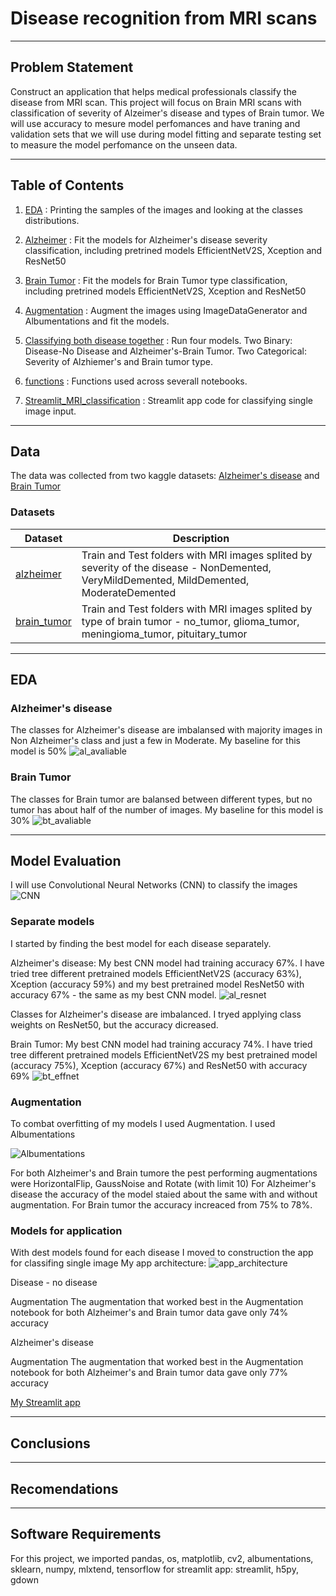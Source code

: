 # Disease recognition from MRI scans

---
## Problem Statement
Construct an application that helps medical professionals classify the disease from MRI scan. 
This project will focus on Brain MRI scans with classification of severity of Alzeimer's disease and types of Brain tumor.
We will use accuracy to mesure model perfomances and have traning and validation sets that we will use during model fitting and separate testing set to measure the model perfomance on the unseen data.

---

## Table of Contents

1. [EDA](https://github.com/ailinnesse/MRI_disease_classification/blob/main/code/01_EDA.ipynb) : Printing the samples of the images and looking at the classes distributions.

2. [Alzheimer](https://github.com/ailinnesse/MRI_disease_classification/blob/main/code/02_Alzheimer.ipynb) : Fit the models for Alzheimer's disease severity classification, including pretrined models EfficientNetV2S, Xception and ResNet50

3. [Brain Tumor](https://github.com/ailinnesse/MRI_disease_classification/blob/main/code/03_Brain_tumor.ipynb) : Fit the models for Brain Tumor type classification, including pretrined models EfficientNetV2S, Xception and ResNet50

4. [Augmentation](https://github.com/ailinnesse/MRI_disease_classification/blob/main/code/04_Augmentation.ipynb) : Augment the images using ImageDataGenerator and Albumentations and fit the models.

5. [Classifying both disease together](https://github.com/ailinnesse/MRI_disease_classification/blob/main/code/05_Classifying_both_together.ipynb) : Run four models. Two Binary: Disease-No Disease and Alzheimer's-Brain Tumor. Two Categorical: Severity of Alzhiemer's and Brain tumor type. 

6. [functions](https://github.com/ailinnesse/MRI_disease_classification/blob/main/code/functions.py) : Functions used across severall notebooks. 

7. [Streamlit_MRI_classification](https://github.com/ailinnesse/MRI_disease_classification/blob/main/code/Streamlit_MRI_classification.py) : Streamlit app code for classifying single image input.

---
## Data

The data was collected from two kaggle datasets:
     [Alzheimer's disease](https://www.kaggle.com/datasets/tourist55/alzheimers-dataset-4-class-of-images)  and
     [Brain Tumor](https://www.kaggle.com/datasets/sartajbhuvaji/brain-tumor-classification-mri)

### Datasets
|Dataset|Description|
|---|---|
|[alzheimer](https://github.com/ailinnesse/MRI_disease_classification/tree/main/data/alzheimer)| Train and Test folders with MRI images splited by severity of the disease - NonDemented, VeryMildDemented, MildDemented, ModerateDemented
|[brain_tumor](https://github.com/ailinnesse/MRI_disease_classification/tree/main/data/brain_tumor)| Train and Test folders with MRI images splited by type of brain tumor - no_tumor, glioma_tumor, meningioma_tumor, pituitary_tumor

---
## EDA

### Alzheimer's disease
The classes for Alzheimer's disease are imbalansed with majority images in Non Alzheimer's class and just a few in Moderate. 
My baseline for this model is 50%
![al_avaliable](https://github.com/ailinnesse/MRI_disease_classification/blob/main/images/Alzheimer's%20disease%20severity%20level%20classes.jpeg) 

### Brain Tumor
The classes for Brain tumor are balansed between different types, but no tumor has about half of the number of images.
My baseline for this model is 30%
![bt_avaliable](https://github.com/ailinnesse/MRI_disease_classification/blob/main/images/Brain%20Tumor%20classes.jpeg) 

---

## Model Evaluation
I will use Convolutional Neural Networks (CNN) to classify the images
![CNN](https://github.com/ailinnesse/MRI_disease_classification/blob/main/images/CNN.jpeg)


### Separate models
I started by finding the best model for each disease separately.

Alzheimer's disease:
My best CNN model had training accuracy 67%.
I have tried tree different pretrained models EfficientNetV2S (accuracy 63%), Xception (accuracy 59%) and my best pretrained model ResNet50 with accuracy 67% - the same as my best CNN model.
![al_resnet](https://github.com/ailinnesse/MRI_disease_classification/blob/main/images/Alzheimer_ResNet50.jpg) 

Classes for Alzheimer's disease are imbalanced. I tryed applying class weights on ResNet50, but the accuracy dicreased.

Brain Tumor:
My best CNN model had training accuracy 74%.
I have tried tree different pretrained models EfficientNetV2S my best pretrained model (accuracy 75%), Xception (accuracy 67%) and ResNet50 with accuracy 69% 
![bt_effnet](https://github.com/ailinnesse/MRI_disease_classification/blob/main/images/Brain_tumor_EfficientNetV2S.jpg) 

### Augmentation
To combat overfitting of my models I used Augmentation.
I used Albumentations

![Albumentations](https://github.com/ailinnesse/MRI_disease_classification/blob/main/images/augmentation_pipeline_visualized.jpg) 

For both Alzheimer's and Brain tumore the pest performing augmentations were HorizontalFlip, GaussNoise and Rotate (with limit 10)
For Alzheimer's disease the accuracy of the model staied about the same with and without augmentation.
For Brain tumor the accuracy increaced from 75% to 78%.

### Models for application
With dest models found for each disease I moved to construction the app for classifing single image
My app architecture:
![app_architecture](https://github.com/ailinnesse/MRI_disease_classification/blob/main/images/Streamlit_app_architecture.jpg) 

Disease - no disease 

Augmentation
The augmentation that worked best in the Augmentation notebook for both Alzheimer's and Brain tumor data gave only 74% accuracy


Alzheimer's disease

Augmentation
The augmentation that worked best in the Augmentation notebook for both Alzheimer's and Brain tumor data gave only 77% accuracy



[My Streamlit app](https://www.kaggle.com/datasets/tourist55/alzheimers-dataset-4-class-of-images)

---
## Conclusions


---
## Recomendations


---
## Software Requirements

For this project, we imported pandas, os, matplotlib, cv2, albumentations, sklearn, numpy, mlxtend, tensorflow for streamlit app: streamlit, h5py, gdown 
